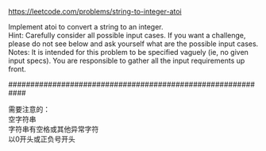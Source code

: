https://leetcode.com/problems/string-to-integer-atoi

Implement atoi to convert a string to an integer.  
Hint: Carefully consider all possible input cases. If you want a challenge, please do not see below and ask yourself what are the possible input cases.  
Notes: It is intended for this problem to be specified vaguely (ie, no given input specs). You are responsible to gather all the input requirements up front.   

############################################################

需要注意的：  
空字符串  
字符串有空格或其他异常字符  
以0开头或正负号开头  
